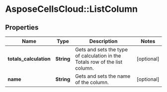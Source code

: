 # AsposeCellsCloud::ListColumn

## Properties
Name | Type | Description | Notes
------------ | ------------- | ------------- | -------------
**totals_calculation** | **String** | Gets and sets the type of calculation in the Totals row of the list column. | [optional] 
**name** | **String** | Gets and sets the name of the column. | [optional] 


